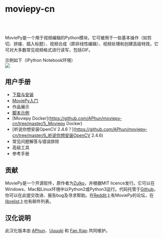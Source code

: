 # moviepy-cn

</br>
</br>

MoviePy是一个用于视频编辑的Python模块，它可被用于一些基本操作（如剪切、拼接、插入标题）、视频合成（即非线性编辑）、视频处理和创建高级特效。它可对大多数常见视频格式进行读写，包括GIF。

示例如下（IPython Notebook环境）<br>
![](http://zulko.github.io/moviepy/_images/demo_preview1.jpeg)

## 用户手册
- [下载与安装](https://github.com/APhun/moviepy-cn/tree/master/1_下载与安装)
- [MoviePy入门](https://github.com/APhun/moviepy-cn/tree/master/2_MoviePy入门)
- 作品展示
- [脚本示例](https://github.com/APhun/moviepy-cn/tree/master/4_脚本示例)
- [Moviepy Docker](https://github.com/APhun/moviepy-cn/tree/master/5_Moviepy Docker)
- [听说你想安装OpenCV 2.4.6？](https://github.com/APhun/moviepy-cn/tree/master/6_听说你想安装OpenCV 2.4.6)
- 常见问题解答与错误排除
- 高级工具
- 参考手册

## 贡献
MoviePy是一个开源软件，原作者为[Zulko](https://github.com/Zulko)，并根据MIT licence发行。它可以在Windows、Mac和Linux环境中以Python2或Python3运行。代码托管于[Github](https://github.com/Zulko/moviepy)，你可以在此提交改进、报告bug及寻求帮助。在[Reddit](https://www.reddit.com/r/moviepy/)上有MoviePy的论坛，在[librelist](moviepy%40librelist.com)上也有邮件列表。

## 汉化说明
此汉化版本由 [APhun](https://github.com/APhun)、[Uuuuki](https://github.com/Uuuuki) 和 [Fan Xiao](https://github.com/fani1996) 共同维护。